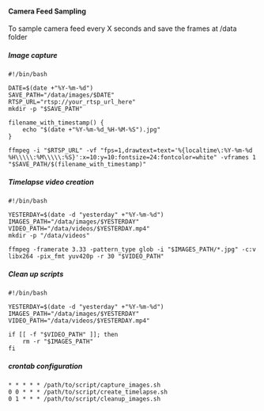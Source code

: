 #### Camera Feed Sampling

To sample camera feed every X seconds and save the frames at /data folder


##### Image capture
```
#!/bin/bash

DATE=$(date +"%Y-%m-%d")
SAVE_PATH="/data/images/$DATE"
RTSP_URL="rtsp://your_rtsp_url_here"
mkdir -p "$SAVE_PATH"

filename_with_timestamp() {
    echo "$(date +"%Y-%m-%d_%H-%M-%S").jpg"
}

ffmpeg -i "$RTSP_URL" -vf "fps=1,drawtext=text='%{localtime\:%Y-%m-%d %H\\\\\:%M\\\\\:%S}':x=10:y=10:fontsize=24:fontcolor=white" -vframes 1 "$SAVE_PATH/$(filename_with_timestamp)"
```


##### Timelapse video creation
```
#!/bin/bash

YESTERDAY=$(date -d "yesterday" +"%Y-%m-%d")
IMAGES_PATH="/data/images/$YESTERDAY"
VIDEO_PATH="/data/videos/$YESTERDAY.mp4"
mkdir -p "/data/videos"

ffmpeg -framerate 3.33 -pattern_type glob -i "$IMAGES_PATH/*.jpg" -c:v libx264 -pix_fmt yuv420p -r 30 "$VIDEO_PATH"
```

##### Clean up scripts
```
#!/bin/bash

YESTERDAY=$(date -d "yesterday" +"%Y-%m-%d")
IMAGES_PATH="/data/images/$YESTERDAY"
VIDEO_PATH="/data/videos/$YESTERDAY.mp4"

if [[ -f "$VIDEO_PATH" ]]; then
    rm -r "$IMAGES_PATH"
fi
```

##### crontab configuration
```
* * * * * /path/to/script/capture_images.sh
0 0 * * * /path/to/script/create_timelapse.sh
0 1 * * * /path/to/script/cleanup_images.sh
```



